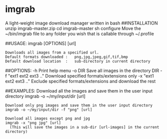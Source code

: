 # imgrab
A light-weight image download manager written in bash
##INSTALLATION
    unzip imgrab-master.zip
    cd imgrab-master
    sh configure
Move the ~/bin/imgrab file to any folder you wish that is callable through ~/.profile

##USAGE:
    imgrab [OPTIONS] [url]

	Downloads all images from a specified url.
	Default formats downloaded :   png,jpg,jpeg,gif,tif,bmp
	Default download location  :   sub-directory in current directory

##OPTIONS:
    -h                             Print help menu
  	-o DIR                         Save all images in the directory DIR
  	-f "ext1 ext2 ext3 .."         Download specified formats/extensions only
  	-x "ext1 ext2 ext3 .."         Exclude specified formats/extensions and download the rest
  
##EXAMPLES:
    Download all the images and save them in the user input directory
    imgrab -o ~/my/input/dir [url]

    Download only png images and save them in the user input directory
    imgrab -o ~/my/input/dir -f "png" [url]

    Download all images except png and jpg
    imgrab -x "png jpg" [url]
	  (This will save the images in a sub-dir [url-images] in the current directory)
 

